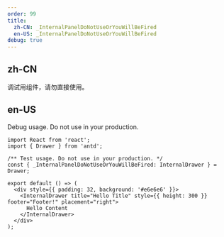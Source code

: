 ```yaml
---
order: 99
title:
  zh-CN: _InternalPanelDoNotUseOrYouWillBeFired
  en-US: _InternalPanelDoNotUseOrYouWillBeFired
debug: true
---
```


## zh-CN

调试用组件，请勿直接使用。

## en-US

Debug usage. Do not use in your production.

```tsx
import React from 'react';
import { Drawer } from 'antd';

/** Test usage. Do not use in your production. */
const { _InternalPanelDoNotUseOrYouWillBeFired: InternalDrawer } = Drawer;

export default () => (
  <div style={{ padding: 32, background: '#e6e6e6' }}>
    <InternalDrawer title="Hello Title" style={{ height: 300 }} footer="Footer!" placement="right">
      Hello Content
    </InternalDrawer>
  </div>
);
```
